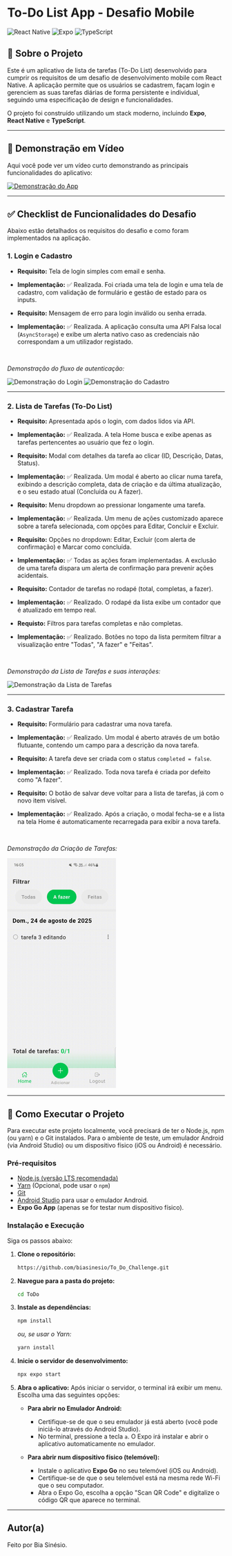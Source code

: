 # To-Do List App - Desafio Mobile

![React Native](https://img.shields.io/badge/React_Native-20232A?style=for-the-badge&logo=react&logoColor=61DAFB)
![Expo](https://img.shields.io/badge/Expo-000020?style=for-the-badge&logo=expo&logoColor=white)
![TypeScript](https://img.shields.io/badge/TypeScript-007ACC?style=for-the-badge&logo=typescript&logoColor=white)

## 📑 Sobre o Projeto

Este é um aplicativo de lista de tarefas (To-Do List) desenvolvido para cumprir os requisitos de um desafio de desenvolvimento mobile com React Native. 
A aplicação permite que os usuários se cadastrem, façam login e gerenciem as suas tarefas diárias de forma persistente e individual, seguindo uma especificação de design e funcionalidades.

O projeto foi construído utilizando um stack moderno, incluindo **Expo**, **React Native** e **TypeScript**.

---
## 📱 Demonstração em Vídeo

Aqui você pode ver um vídeo curto demonstrando as principais funcionalidades do aplicativo:

<a href="./assets/app-demo.gif">
<img src="./assets/app-demo.gif" alt="Demonstração do App" width="50%">
</a>

---
## ✅ Checklist de Funcionalidades do Desafio

Abaixo estão detalhados os requisitos do desafio e como foram implementados na aplicação.

### 1. Login e Cadastro

-   **Requisito:** Tela de login simples com email e senha.
-   **Implementação:** ✅ Realizada. Foi criada uma tela de login e uma tela de cadastro, com validação de formulário e gestão de estado para os inputs.

-   **Requisito:** Mensagem de erro para login inválido ou senha errada.
-   **Implementação:** ✅ Realizada. A aplicação consulta uma API Falsa local (`AsyncStorage`) e exibe um alerta nativo caso as credenciais não correspondam a um utilizador registado.

<br>

*Demonstração do fluxo de autenticação:*

<img src="./assets/login-demo.gif" alt="Demonstração do Login" width="50%">
<img src="./assets/register-demo.gif" alt="Demonstração do Cadastro" width="50%">

---

### 2. Lista de Tarefas (To-Do List)

-   **Requisito:** Apresentada após o login, com dados lidos via API.
-   **Implementação:** ✅ Realizada. A tela Home busca e exibe apenas as tarefas pertencentes ao usuário que fez o login.

-   **Requisito:** Modal com detalhes da tarefa ao clicar (ID, Descrição, Datas, Status).
-   **Implementação:** ✅ Realizada. Um modal é aberto ao clicar numa tarefa, exibindo a descrição completa, data de criação e da última atualização, e o seu estado atual (Concluída ou A fazer).

-   **Requisito:** Menu dropdown ao pressionar longamente uma tarefa.
-   **Implementação:** ✅ Realizada. Um menu de ações customizado aparece sobre a tarefa selecionada, com opções para Editar, Concluir e Excluir.

-   **Requisito:** Opções no dropdown: Editar, Excluir (com alerta de confirmação) e Marcar como concluída.
-   **Implementação:** ✅ Todas as ações foram implementadas. A exclusão de uma tarefa dispara um alerta de confirmação para prevenir ações acidentais.

-   **Requisito:** Contador de tarefas no rodapé (total, completas, a fazer).
-   **Implementação:** ✅ Realizado. O rodapé da lista exibe um contador que é atualizado em tempo real.

-   **Requisto:** Filtros para tarefas completas e não completas.
-   **Implementação:** ✅ Realizado. Botões no topo da lista permitem filtrar a visualização entre "Todas", "A fazer" e "Feitas".

<br>

*Demonstração da Lista de Tarefas e suas interações:*

<img src="./assets/task-list-demo.gif" alt="Demonstração da Lista de Tarefas" width="50%">

---

### 3. Cadastrar Tarefa

-   **Requisito:** Formulário para cadastrar uma nova tarefa.
-   **Implementação:** ✅ Realizado. Um modal é aberto através de um botão flutuante, contendo um campo para a descrição da nova tarefa.

-   **Requisito:** A tarefa deve ser criada com o status `completed = false`.
-   **Implementação:** ✅ Realizado. Toda nova tarefa é criada por defeito como "A fazer".

-   **Requisito:** O botão de salvar deve voltar para a lista de tarefas, já com o novo item visível.
-   **Implementação:** ✅ Realizado. Após a criação, o modal fecha-se e a lista na tela Home é automaticamente recarregada para exibir a nova tarefa.

<br>

*Demonstração da Criação de Tarefas:*

<img src="./assets/create-task-demo.gif" alt="Demonstração da Criação de Tarefas" width="50%">

---

## 🚀 Como Executar o Projeto

Para executar este projeto localmente, você precisará de ter o Node.js, npm (ou yarn) e o Git instalados. Para o ambiente de teste, um emulador Android (via Android Studio) ou um dispositivo físico (iOS ou Android) é necessário.

### Pré-requisitos

-   [Node.js (versão LTS recomendada)](https://nodejs.org/en/)
-   [Yarn](https://classic.yarnpkg.com/en/docs/install/) (Opcional, pode usar o `npm`)
-   [Git](https://git-scm.com/)
-   [Android Studio](https://developer.android.com/studio) para usar o emulador Android.
-   **Expo Go App** (apenas se for testar num dispositivo físico).

### Instalação e Execução

Siga os passos abaixo:

1.  **Clone o repositório:**
    ```bash
    https://github.com/biasinesio/To_Do_Challenge.git
    ```

2.  **Navegue para a pasta do projeto:**
    ```bash
    cd ToDo
    ```

3.  **Instale as dependências:**
    ```bash
    npm install
    ```
    *ou, se usar o Yarn:*
    ```bash
    yarn install
    ```

4.  **Inicie o servidor de desenvolvimento:**
    ```bash
    npx expo start
    ```

5.  **Abra o aplicativo:**
    Após iniciar o servidor, o terminal irá exibir um menu. Escolha uma das seguintes opções:

    * **Para abrir no Emulador Android:**
        * Certifique-se de que o seu emulador já está aberto (você pode iniciá-lo através do Android Studio).
        * No terminal, pressione a tecla `a`. O Expo irá instalar e abrir o aplicativo automaticamente no emulador.

    * **Para abrir num dispositivo físico (telemóvel):**
        * Instale o aplicativo **Expo Go** no seu telemóvel (iOS ou Android).
        * Certifique-se de que o seu telemóvel está na mesma rede Wi-Fi que o seu computador.
        * Abra o Expo Go, escolha a opção "Scan QR Code" e digitalize o código QR que aparece no terminal.

---

## Autor(a)

Feito por Bia Sinésio.
